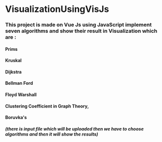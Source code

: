 # VisualizationUsingVisJs

### This project is made on Vue Js using JavaScript implement seven algorithms and show their result in Visualization which are :
#### Prims
#### Kruskal
#### Dijkstra
#### Bellman Ford
#### Floyd Warshall
#### Clustering Coefficient in Graph Theory,
#### Boruvka's
##### (there is input file which will be uploaded then we have to choose algorithms and then it will show the results)
